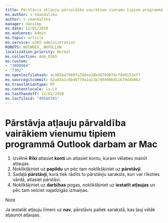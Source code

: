 ```yaml
---
title: Pārstāvja atļauju pārvaldība vairākiem vienumu tipiem programmā Outlook darbam ar Mac
ms.author: v-smandalika
author: v-smandalika
manager: dansimp
ms.date: 12/01/2020
ms.audience: Admin
ms.topic: article
ms.service: o365-administration
ROBOTS: NOINDEX, NOFOLLOW
localization_priority: Normal
ms.collection: Adm_O365
ms.custom:
- "3800004"
- "7302"
ms.openlocfilehash: 4c965ba7909fa78dea38bdd78907dcfdd9152ef7
ms.sourcegitcommit: 62a83a1c6bd9779a1a11b749490bd11670d4b063
ms.translationtype: MT
ms.contentlocale: lv-LV
ms.lasthandoff: 12/02/2020
ms.locfileid: "49564701"
---
```

# <a name="manage-delegate-permissions-for-multiple-item-types-in-outlook-for-mac"></a>Pārstāvja atļauju pārvaldība vairākiem vienumu tipiem programmā Outlook darbam ar Mac

1. Izvēlnē **Rīki** atlasiet **konti** un atlasiet kontu, kuram vēlaties mainīt atļaujas.
2. Noklikšķiniet uz **papildu** un pēc tam noklikšķiniet uz **pārstāvji**.
3. Sadaļā **pārstāvji**, kurā tiek rādīts to pārstāvju saraksts, kuri var rīkoties vārdā, atlasiet pārstāvi.
4. Noklikšķiniet uz **darbības** pogas, noklikšķiniet uz **iestatīt atļaujas** un pēc tam veiciet vajadzīgās izmaiņas.

> [!NOTE]
> Ja iestatāt atļauju līmeni uz **nav**, pārstāvis paliek sarakstā, kas ļauj vēlāk atjaunot atļaujas.
